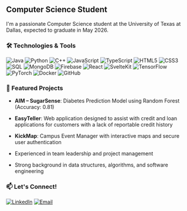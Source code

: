## Computer Science Student

I'm a passionate Computer Science student at the University of Texas at Dallas, expected to graduate in May 2026.

### 🛠️ Technologies & Tools

![Java](https://img.shields.io/badge/-Java-007396?style=flat-square&logo=java)
![Python](https://img.shields.io/badge/-Python-3776AB?style=flat-square&logo=python&logoColor=white)
![C++](https://img.shields.io/badge/-C++-00599C?style=flat-square&logo=c%2B%2B)
![JavaScript](https://img.shields.io/badge/-JavaScript-F7DF1E?style=flat-square&logo=javascript&logoColor=black)
![TypeScript](https://img.shields.io/badge/-TypeScript-3178C6?style=flat-square&logo=typescript&logoColor=white)
![HTML5](https://img.shields.io/badge/-HTML5-E34F26?style=flat-square&logo=html5&logoColor=white)
![CSS3](https://img.shields.io/badge/-CSS3-1572B6?style=flat-square&logo=css3)
![SQL](https://img.shields.io/badge/-SQL-4479A1?style=flat-square&logo=mysql&logoColor=white)
![MongoDB](https://img.shields.io/badge/-MongoDB-47A248?style=flat-square&logo=mongodb&logoColor=white)
![Firebase](https://img.shields.io/badge/-Firebase-FFCA28?style=flat-square&logo=firebase&logoColor=black)
![React](https://img.shields.io/badge/-React-61DAFB?style=flat-square&logo=react&logoColor=black)
![SvelteKit](https://img.shields.io/badge/-SvelteKit-FF3E00?style=flat-square&logo=svelte&logoColor=white)
![TensorFlow](https://img.shields.io/badge/-TensorFlow-FF6F00?style=flat-square&logo=tensorflow&logoColor=white)
![PyTorch](https://img.shields.io/badge/-PyTorch-EE4C2C?style=flat-square&logo=pytorch&logoColor=white)
![Docker](https://img.shields.io/badge/-Docker-2496ED?style=flat-square&logo=docker&logoColor=white)
![GitHub](https://img.shields.io/badge/-GitHub-181717?style=flat-square&logo=github)

### 🚀 Featured Projects

- **AIM – SugarSense**: Diabetes Prediction Model using Random Forest (Accuracy: 0.81)
- **EasyTeller**: Web application designed to assist with credit and loan applications for customers with a lack of reportable credit history
- **KickMap**: Campus Event Manager with interactive maps and secure user authentication

- Experienced in team leadership and project management
- Strong background in data structures, algorithms, and software engineering

### 📫 Let's Connect!

[![LinkedIn](https://img.shields.io/badge/-LinkedIn-0A66C2?style=flat-square&logo=linkedin&logoColor=white)](https://www.linkedin.com/in/nabil-fadili-ab2a29254)
[![Email](https://img.shields.io/badge/-Email-D14836?style=flat-square&logo=gmail&logoColor=white)](mailto:nabil931260@gmail.com)
